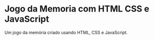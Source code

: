 # Jogo da Memoria com HTML CSS e JavaScript
 Um jogo da memória criado usando HTML, CSS e JavaScript.
